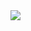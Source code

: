 <img src="https://img.shields.io/badge/JavaScript-F7DF1E?style=for-the-badge&logo=javascript&logoColor=black" />